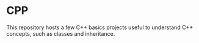 # CPP

This repository hosts a few C++ basics projects useful to understand C++ concepts, such as classes and inheritance.
